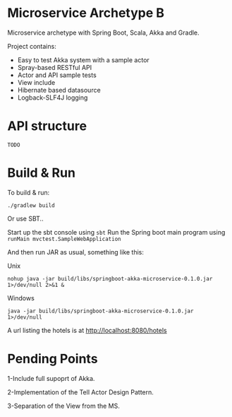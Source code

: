 # Microservice Archetype B

Microservice archetype with Spring Boot, Scala, Akka and Gradle.

Project contains:
- Easy to test Akka system with a sample actor
- Spray-based RESTful API
- Actor and API sample tests
- View include
- Hibernate based datasource
- Logback-SLF4J logging

# API structure

```
TODO
```

# Build & Run

To build & run:
```
./gradlew build
```

Or use SBT..

Start up the sbt console using `sbt`
Run the Spring boot main program using `runMain mvctest.SampleWebApplication`


And then run JAR as usual, something like this:

Unix
```
nohup java -jar build/libs/springboot-akka-microservice-0.1.0.jar 1>/dev/null 2>&1 &
```
Windows
```
java -jar build/libs/springboot-akka-microservice-0.1.0.jar 1>/dev/null
```

A url listing the hotels is at [http://localhost:8080/hotels](http://localhost:8080/hotels)


# Pending Points

1-Include full supoprt of Akka.

2-Implementation of the Tell Actor Design Pattern.

3-Separation of the View from the MS.